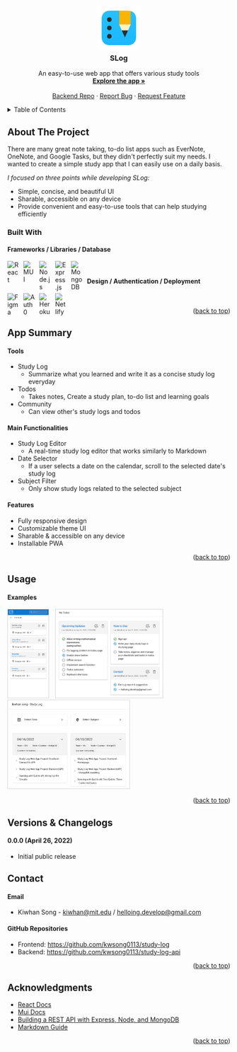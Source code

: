 <div id = "top"></div>

<div align="center">
  <a href="https://studylog.netlify.app/">
    <img src="public/images/icon-256x256.png" alt="Logo" width="100" height="100">
  </a>

  <h3 align="center" style = "margin-top: 5px;">SLog</h3>

  <p align="center">
    An easy-to-use web app that offers various study tools
    <br />
    <a href="https://studylog.netlify.app/"><strong>Explore the app »</strong></a>
    <br />
    <br />
    <a href="https://github.com/kwsong0113/study-log-api">Backend Repo</a>
    ·
    <a href="https://github.com/kwsong0113/study-log/issues">Report Bug</a>
    ·
    <a href="https://github.com/kwsong0113/study-log/issues">Request Feature</a>
  </p>
</div>



<details>
  <summary>Table of Contents</summary>
  <ol>
    <li>
      <a href="#about-the-project">About The Project</a>
      <ul>
        <li><a href="#built-with">Built With</a></li>
      </ul>
    </li>
    <li>
      <a href="#app-summary">App Summary</a>
      <ul>
        <li><a href="#tools">Tools</a></li>
        <li><a href="#main-functionalities">Main Functionalities</a></li>
        <li><a href="#features">Features</a></li>
      </ul>
    </li>
    <li><a href="#usage">Usage</a></li>
    <li><a href="#versions--changelogs">Versions & Changelogs</a></li>
    <li><a href="#contact">Contact</a></li>
    <li><a href="#acknowledgments">Acknowledgments</a></li>
  </ol>
</details>



## About The Project

There are many great note taking, to-do list apps such as EverNote, OneNote, and Google Tasks, but they didn't perfectly suit my needs. I wanted to create a simple study app that I can easily use on a daily basis.

_I focused on three points while developing SLog:_
* Simple, concise, and beautiful UI
* Sharable, accessible on any device
* Provide convenient and easy-to-use tools that can help studying efficiently

### Built With

#### Frameworks / Libraries / Database

[<img align="left" alt="React" width="26px" src="https://cdn.jsdelivr.net/gh/devicons/devicon/icons/react/react-original.svg" style="padding-right:10px;" />](https://reactjs.org/)
[<img align="left" alt="MUI" width="26px" src="https://cdn.jsdelivr.net/gh/devicons/devicon/icons/materialui/materialui-original.svg" style="padding-right:10px;" />](https://mui.com/)
[<img align="left" alt="Node.js" width="26px" src="https://cdn.jsdelivr.net/gh/devicons/devicon/icons/nodejs/nodejs-original.svg" style="padding-right:10px;" />](https://nodejs.org/)
[<img align="left" alt="Express.js" width="26px" src="https://cdn.jsdelivr.net/gh/devicons/devicon/icons/express/express-original.svg" style="padding-right:10px;" />](https://expressjs.com/)
[<img align="left" alt="MongoDB" width="26px" src="https://cdn.jsdelivr.net/gh/devicons/devicon/icons/mongodb/mongodb-original.svg" style="padding-right:10px;" />](https://mongodb.com/)

<br/>

#### Design / Authentication / Deployment

[<img align="left" alt="Figma" width="26px" src="https://cdn.jsdelivr.net/gh/devicons/devicon/icons/figma/figma-original.svg" style="padding-right:10px;" />](https://Figma.com/)
[<img align="left" alt="Auth0" width="26px" src="https://www.svgrepo.com/show/305761/auth0.svg" style="padding-right:10px;" />](https://auth0.com/)
[<img align="left" alt="Heroku" width="26px" src="https://cdn.jsdelivr.net/gh/devicons/devicon/icons/heroku/heroku-original.svg" style="padding-right:10px;" />](https://heroku.com/)
[<img align="left" alt="Netlify" width="26px" src="https://api.iconify.design/logos/netlify.svg" style="padding-right:10px;" />](https://netlify.com/)

<br />

<p align="right">(<a href="#top">back to top</a>)</p>

## App Summary

#### Tools
* Study Log
  * Summarize what you learned and write it as a concise study log everyday
* Todos
  * Takes notes, Create a study plan, to-do list and learning goals
* Community
  * Can view other's study logs and todos

#### Main Functionalities
* Study Log Editor
  * A real-time study log editor that works similarly to Markdown
* Date Selector
  * If a user selects a date on the calendar, scroll to the selected date's study log
* Subject Filter
  * Only show study logs related to the selected subject


#### Features
* Fully responsive design
* Customizable theme UI
* Sharable & accessible on any device
* Installable PWA

<p align="right">(<a href="#top">back to top</a>)</p>


## Usage

#### Examples
<img alt = "community" height = "200px" style = "border: 1px solid lightgrey;" src = "./screenshots/screenshot_community.png">
<img alt = "todos" height = "200px" style = "border: 1px solid lightgrey; margin: 0 10px;" src = "./screenshots/screenshot_todos.png">
<img alt = "studylog" height = "200px" style = "border: 1px solid lightgrey;" src = "./screenshots/screenshot_studylog.png">

<p align="right">(<a href="#top">back to top</a>)</p>


## Versions & Changelogs
#### 0.0.0 (April 26, 2022)
* Initial public release

## Contact

#### Email
* Kiwhan Song - kiwhan@mit.edu / helloing.develop@gmail.com

#### GitHub Repositories
* Frontend: https://github.com/kwsong0113/study-log
* Backend: https://github.com/kwsong0113/study-log-api

<p align="right">(<a href="#top">back to top</a>)</p>


## Acknowledgments

* [React Docs](https://reactjs.org/)
* [Mui Docs](https://mui.com/)
* [Building a REST API with Express, Node, and MongoDB](https://www.mongodb.com/languages/express-mongodb-rest-api-tutorial)
* [Markdown Guide](https://www.markdownguide.org/)

<p align="right">(<a href="#top">back to top</a>)</p>